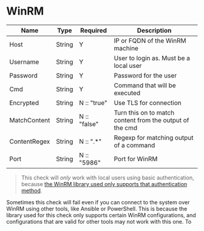 WinRM
=====

| Name         | Type   | Required     | Description                                              |
| ------------ | ------ | ------------ | -------------------------------------------------------- |
| Host         | String | Y            | IP or FQDN of the WinRM machine                          |
| Username     | String | Y            | User to login as. Must be a local user                   |
| Password     | String | Y            | Password for the user                                    |
| Cmd          | String | Y            | Command that will be executed                            |
| Encrypted    | String | N :: "true"  | Use TLS for connection                                   |
| MatchContent | String | N :: "false" | Turn this on to match content from the output of the cmd |
| ContentRegex | String | N :: "\.\*"  | Regexp for matching output of a command                  |
| Port         | String | N :: "5986"  | Port for WinRM                                           |

> This check will _only_ work with local users using basic authentication, because [the WinRM library used only supports that authentication method](https://github.com/masterzen/winrm#preparing-the-remote-windows-machine-for-basic-authentication).

Sometimes this check will fail even if you can connect to the system over WinRM using other tools, like Ansible or PowerShell. This is because the library used for this check only supports certain WinRM configurations, and configurations that are valid for other tools may not work with this one. To 